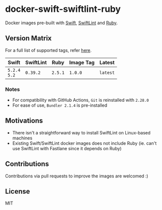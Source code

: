 # docker-swift-swiftlint-ruby
Docker images pre-built with [Swift](https://hub.docker.com/_/swift), [SwiftLint](https://github.com/realm/SwiftLint) and [Ruby](https://hub.docker.com/_/ruby).

## Version Matrix
For a full list of supported tags, refer [here](https://hub.docker.com/r/zaimramlan/swift-swiftlint-ruby/tags).

| Swift            | SwiftLint | Ruby    | Image Tag | Latest   |
|------------------|-----------|---------|-----------|----------|
| `5.2.4`<br>`5.2` | `0.39.2`  | `2.5.1` | `1.0.0`   | `latest` |

### Notes
- For compatibility with GitHub Actions, `Git` is reinstalled with `2.28.0`
- For ease of use, `Bundler 2.1.4` is pre-installed

## Motivations
- There isn't a straightforward way to install SwiftLint on Linux-based machines
- Existing Swift/SwiftLint docker images does not include Ruby (ie. can't use SwiftLint with Fastlane since it depends on Ruby)

## Contributions
Contributions via pull requests to improve the images are welcomed :)

## License
MIT
